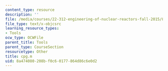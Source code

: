 ```yaml
---
content_type: resource
description: ''
file: /media/courses/22-312-engineering-of-nuclear-reactors-fall-2015/8a474080208bf0c60177864d86c6e0d2_cpg.m
file_type: text/x-objcsrc
learning_resource_types:
- Tools
ocw_type: OCWFile
parent_title: Tools
parent_type: CourseSection
resourcetype: Other
title: cpg.m
uid: 8a474080-208b-f0c6-0177-864d86c6e0d2
---
```

